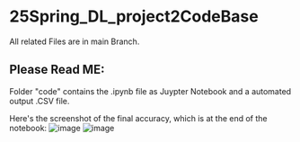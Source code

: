# 25Spring_DL_project2CodeBase
All related Files are in main Branch.
## Please Read ME:

Folder "code" contains the .ipynb file as Juypter Notebook and a automated output .CSV file.

Here's the screenshot of the final accuracy, which is at the end of the notebook:
![image](https://github.com/user-attachments/assets/547b6069-9be3-4842-91cb-eff0c2aefafd)
![image](https://github.com/user-attachments/assets/a4efa51e-17bb-45fb-9624-0e5b897c4e51)
